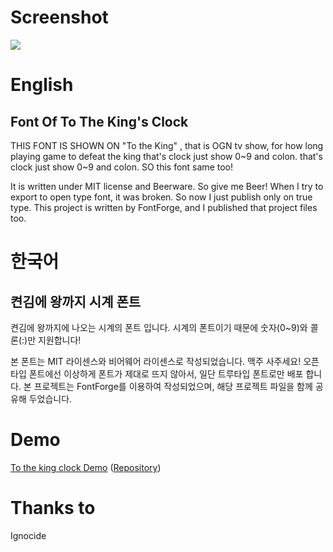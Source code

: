 # Screenshot
![](https://i.imgur.com/3rdqyV4.png)

# English
## Font Of To The King's Clock
THIS FONT IS SHOWN ON "To the King" , that is OGN tv show, for how long playing game to defeat the king
that's clock just show 0\~9 and colon.  that's clock just show 0\~9 and colon. SO this font same too!

It is written under MIT license and Beerware. So give me Beer!
When I try to export to open type font, it was broken. So now I just publish only on true type.
This project is written by FontForge, and I published that project files too.

# 한국어
## 켠김에 왕까지 시계 폰트
켠김에 왕까지에 나오는 시계의 폰트 입니다. 시계의 폰트이기 때문에 숫자(0~9)와 콜론(:)만 지원합니다!

본 폰트는 MIT 라이센스와 비어웨어 라이센스로 작성되었습니다. 맥주 사주세요!
오픈타입 폰트에선 이상하게 폰트가 제대로 뜨지 않아서, 일단 트루타입 폰트로만 배포 합니다.
본 프로젝트는 FontForge를 이용하여 작성되었으며, 해당 프로젝트 파일을 함께 공유해 두었습니다.



# Demo
[To the king clock Demo](http://jellyms.kr/projects/to-the-king/) ([Repository](https://github.com/kyunooh/to-the-king-clock))

# Thanks to 
Ignocide
